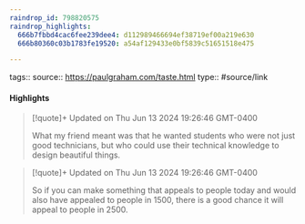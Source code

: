 ```yaml
---
raindrop_id: 798820575
raindrop_highlights:
  666b7fbbd4cac6fee239dee4: d112989466694ef38719ef00a219e630
  666b80360c03b1783fe19520: a54af129433e0bf5839c51651518e475

---
```


tags::
source:: https://paulgraham.com/taste.html
type:: #source/link



#### Highlights

> [!quote]+ Updated on Thu Jun 13 2024 19:26:46 GMT-0400
>
> What my friend meant was that he wanted students who were not just good technicians, but who could use their technical knowledge to design beautiful things.

> [!quote]+ Updated on Thu Jun 13 2024 19:26:46 GMT-0400
>
> So if you can make something that appeals to people today and would also have appealed to people in 1500, there is a good chance it will appeal to people in 2500.
